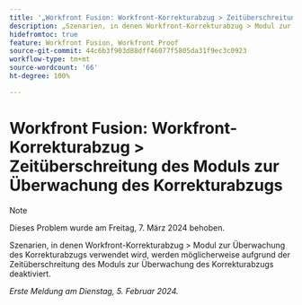 ```yaml
---
title: '„Workfront Fusion: Workfront-Korrekturabzug > Zeitüberschreitung des Moduls zur Überwachung des Korrekturabzugs“'
description: „Szenarien, in denen Workfront-Korrekturabzug > Modul zur Überwachung des Korrekturabzugs verwendet wird, werden möglicherweise aufgrund der Zeitüberschreitung des Moduls zur Überwachung des Korrekturabzugs deaktiviert.“
hidefromtoc: true
feature: Workfront Fusion, Workfront Proof
source-git-commit: 44c6b3f903d88dff46077f5805da31f9ec3c0923
workflow-type: tm+mt
source-wordcount: '66'
ht-degree: 100%

---
```



# Workfront Fusion: Workfront-Korrekturabzug > Zeitüberschreitung des Moduls zur Überwachung des Korrekturabzugs

>[!NOTE]
>
>Dieses Problem wurde am Freitag, 7. März 2024 behoben.

Szenarien, in denen Workfront-Korrekturabzug > Modul zur Überwachung des Korrekturabzugs verwendet wird, werden möglicherweise aufgrund der Zeitüberschreitung des Moduls zur Überwachung des Korrekturabzugs deaktiviert.

_Erste Meldung am Dienstag, 5. Februar 2024._
